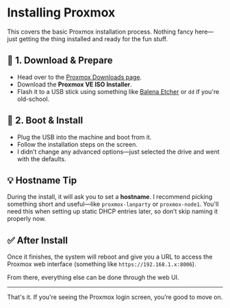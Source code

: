 # Installing Proxmox

This covers the basic Proxmox installation process. Nothing fancy here—just getting the thing installed and ready for the fun stuff.

## 🔽 1. Download & Prepare

- Head over to the [Proxmox Downloads page](https://www.proxmox.com/en/downloads).
- Download the **Proxmox VE ISO Installer**.
- Flash it to a USB stick using something like [Balena Etcher](https://www.balena.io/etcher/) or `dd` if you're old-school.

## 🧭 2. Boot & Install

- Plug the USB into the machine and boot from it.
- Follow the installation steps on the screen.
- I didn’t change any advanced options—just selected the drive and went with the defaults.

## 💡 Hostname Tip

During the install, it will ask you to set a **hostname**. I recommend picking something short and useful—like `proxmox-lanparty` or `proxmox-node1`. You'll need this when setting up static DHCP entries later, so don’t skip naming it properly now.

## ✅ After Install

Once it finishes, the system will reboot and give you a URL to access the Proxmox web interface (something like `https://192.168.1.x:8006`).

From there, everything else can be done through the web UI.

---

That's it. If you're seeing the Proxmox login screen, you’re good to move on.
